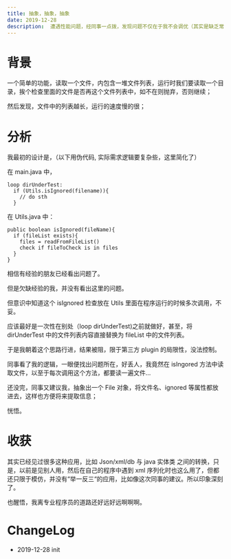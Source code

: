 ```yaml
---
title: 抽象，抽象，抽象
date: 2019-12-28
description:  遭遇性能问题，经同事一点拨，发现问题不仅在于我不会调优（其实是缺乏常识），更是欠缺抽象能力。
---
```


# 背景

一个简单的功能，读取一个文件，内包含一堆文件列表，运行时我们要读取一个目录，挨个检查里面的文件是否再这个文件列表中，如不在则抛弃，否则继续；

然后发现，文件中的列表越长，运行的速度慢的很；

# 分析

我最初的设计是，（以下用伪代码, 实际需求逻辑要复杂些，这里简化了）

在 main.java 中，

```
loop dirUnderTest:
  if (Utils.isIgnored(filename)){
    // do sth
  }
```

在 Utils.java 中：

```
public boolean isIgnored(fileName){
  if (fileList exists){
    files = readFromFileList()
    check if fileToCheck is in files
  }
}
```

相信有经验的朋友已经看出问题了。

但是欠缺经验的我，并没有看出这里的问题。

但意识中知道这个 isIgnored 检查放在 Utils 里面在程序运行的时候多次调用，不妥。

应该最好是一次性在别处（loop dirUnderTest)之前就做好，甚至，将 dirUnderTest 中的文件列表内容直接替换为 fileList 中的文件列表。

于是我朝着这个思路行进，结果被阻，限于第三方 plugin 的局限性，没法控制。

同事看了我的逻辑，一眼便找出问题所在，好丢人，我竟然在 isIngored 方法中读取文件，以至于每次调用这个方法，都要读一遍文件...

还没完，同事又建议我，抽象出一个 File 对象，将文件名、ignored 等属性都放进去，这样也方便将来提取信息；

恍悟。

# 收获

其实已经见过很多这种应用，比如 Json/xml/db 与 java 实体类 之间的转换，只是，以前是见别人用，然后在自己的程序中遇到 xml 序列化时也这么用了，但都还只限于模仿，并没有“举一反三“的应用，比如像这次同事的建议。所以印象深刻了。

也醒悟，我离专业程序员的道路还好远好远啊啊啊。

# ChangeLog
- 2019-12-28 init